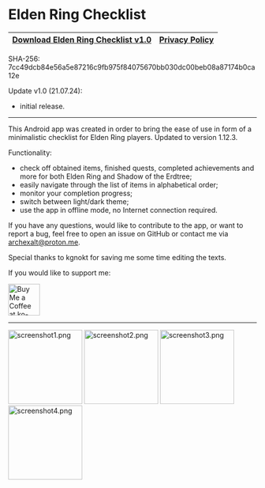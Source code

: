 # Elden Ring Checklist

| [Download Elden Ring Checklist v1.0](https://github.com/ArchExalt/EldenRingChecklist/releases/tag/stable) | [Privacy Policy](https://archexalt.github.io/EldenRingChecklist/) |
| --- | --- |

SHA-256: 7cc49dcb84e56a5e87216c9fb975f84075670bb030dc00beb08a87174b0ca12e

Update v1.0 (21.07.24):

- initial release.

---

This Android app was created in order to bring the ease of use in form of a minimalistic checklist for Elden Ring players. Updated to version 1.12.3.

Functionality:
- check off obtained items, finished quests, completed achievements and more for both Elden Ring and Shadow of the Erdtree;
- easily navigate through the list of items in alphabetical order;
- monitor your completion progress;
- switch between light/dark theme;
- use the app in offline mode, no Internet connection required.

If you have any questions, would like to contribute to the app, or want to report a bug, feel free to open an issue on GitHub or contact me via archexalt@proton.me.

Special thanks to kgnokt for saving me some time editing the texts.

If you would like to support me:

<a href='https://ko-fi.com/P5P011M9VJ' target='_blank'><img height='36' style='border:0px;height:64px;' src='https://storage.ko-fi.com/cdn/kofi3.png?v=3' border='0' alt='Buy Me a Coffee at ko-fi.com' /></a>

---

<img width="150px" src="./screenshot1.png" alt="screenshot1.png" /> <img width="150px" src="./screenshot2.png" alt="screenshot2.png" /> <img width="150px" src="./screenshot3.png" alt="screenshot3.png" /> <img width="150px" src="./screenshot4.png" alt="screenshot4.png" />
